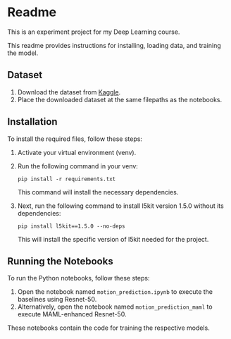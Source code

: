 # Readme
This is an experiment project for my Deep Learning course.

This readme provides instructions for installing, loading data, and training the model.

## Dataset

1. Download the dataset from [Kaggle](https://www.kaggle.com/competitions/lyft-motion-prediction-autonomous-vehicles).
2. Place the downloaded dataset at the same filepaths as the notebooks.

## Installation

To install the required files, follow these steps:

1. Activate your virtual environment (venv).
2. Run the following command in your venv:

   ```
   pip install -r requirements.txt
   ```

   This command will install the necessary dependencies.

3. Next, run the following command to install l5kit version 1.5.0 without its dependencies:

   ```
   pip install l5kit==1.5.0 --no-deps
   ```

   This will install the specific version of l5kit needed for the project.

## Running the Notebooks

To run the Python notebooks, follow these steps:

1. Open the notebook named `motion_prediction.ipynb` to execute the baselines using Resnet-50.
2. Alternatively, open the notebook named `motion_prediction_maml` to execute MAML-enhanced Resnet-50.

These notebooks contain the code for training the respective models.
